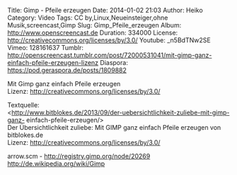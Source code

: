 Title: Gimp - Pfeile erzeugen
Date: 2014-01-02 21:03
Author: Heiko
Category: Video
Tags: CC by,Linux,Neueinsteiger,ohne Musik,screencast,Gimp
Slug: Gimp_Pfeile_erzeugen
Album: http://www.openscreencast.de
Duration: 334000
License: http://creativecommons.org/licenses/by/3.0/
Youtube: _n5BdTNw2SE
Vimeo: 128161637
Tumblr: http://openscreencast.tumblr.com/post/72000531041/mit-gimp-ganz-einfach-pfeile-erzeugen-lizenz
Diaspora: https://pod.geraspora.de/posts/1809882

Mit Gimp ganz einfach Pfeile erzeugen  
Lizenz: <http://creativecommons.org/licenses/by/3.0/>  
  
Textquelle:  
<http://www.bitblokes.de/2013/09/der-uebersichtlichkeit-zuliebe-mit-gimp-ganz-
einfach-pfeile-erzeugen/>  
Der Übersichtlichkeit zuliebe: Mit GIMP ganz einfach Pfeile erzeugen von
bitblokes.de  
Lizenz: <http://creativecommons.org/licenses/by/3.0/>  
  
arrow.scm - <http://registry.gimp.org/node/20269>  
<http://de.wikipedia.org/wiki/Gimp>


